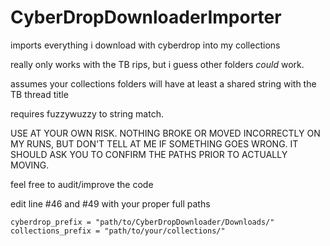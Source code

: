 # CyberDropDownloaderImporter
imports everything i download with cyberdrop into my collections

really only works with the TB rips, but i guess other folders *could* work.

assumes your collections folders will have at least a shared string with the TB thread title

requires fuzzywuzzy to string match.

USE AT YOUR OWN RISK. NOTHING BROKE OR MOVED INCORRECTLY ON MY RUNS, BUT DON'T TELL AT ME IF SOMETHING GOES WRONG. IT SHOULD ASK YOU TO CONFIRM THE PATHS PRIOR TO ACTUALLY MOVING.

feel free to audit/improve the code


edit line #46 and #49 with your proper full paths

    cyberdrop_prefix = "path/to/CyberDropDownloader/Downloads/"
    collections_prefix = "path/to/your/collections/"
